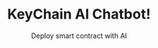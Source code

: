<h1 align="center">KeyChain AI Chatbot!</h1>

<p align="center">
  Deploy smart contract with AI
</p>